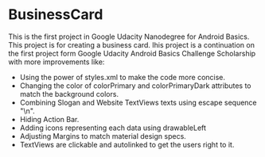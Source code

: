 # BusinessCard
This is the first project in Google Udacity Nanodegree for Android Basics.
This project is for creating a business card.
Ihis project is a continuation on the first project form Google Udacity Android Basics Challenge Scholarship with more improvements like:
- Using the power of styles.xml to make the code more concise.
- Changing the color of colorPrimary and colorPrimaryDark attributes to match the background colors.
- Combining Slogan and Website TextViews texts using escape sequence "\n".
- Hiding Action Bar.
- Adding icons representing each data using drawableLeft
- Adjusting Margins to match material design specs.
- TextViews are clickable and autolinked to get the users right to it.
